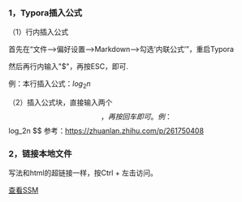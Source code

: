 ### 1，Typora插入公式

（1）行内插入公式

首先在“文件-->偏好设置-->Markdown-->勾选‘内联公式’”，重启Typora

然后再行内输入"$"，再按ESC，即可.

例：​本行插入公式：$log_2n$

（2）插入公式块，直接输入两个$$ ，再按回车即可。例：
$$
log_2n
$$
参考：https://zhuanlan.zhihu.com/p/261750408

### 2，链接本地文件

写法和html的超链接一样，按Ctrl + 左击访问。

<a href="SSM">查看SSM</a>

